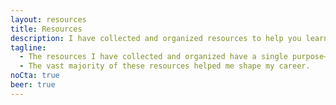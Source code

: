 ```yaml
---
layout: resources
title: Resources
description: I have collected and organized resources to help you learn and get the first UI developer job more efficiently.
tagline:
  - The resources I have collected and organized have a single purpose—to help you learn and get the first UI developer job more efficiently.
  - The vast majority of these resources helped me shape my career.
noCta: true
beer: true
---
```

